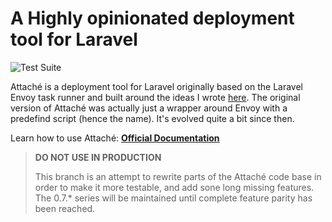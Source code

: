 # A Highly opinionated deployment tool for Laravel

![Test Suite](https://github.com/tpg/attache/workflows/Test%20Suite/badge.svg?branch=2.x)

Attaché is a deployment tool for Laravel originally based on the Laravel Envoy task runner and built around the ideas I wrote [here](https://medium.com/@warrickbayman/zero-downtime-laravel-deployments-with-envoy-version-2-227c8259e31c). The original version of Attaché was actually just a wrapper around Envoy with a predefind script (hence the name). It's evolved quite a bit since then.

Learn how to use Attaché: **[Official Documentation](https://tpg.github.io/attache)**

> **DO NOT USE IN PRODUCTION**
> 
> This branch is an attempt to rewrite parts of the Attaché code base in order to make it more testable, and add sone long missing features. The 0.7.* series will be maintained until complete feature parity has been reached. 
